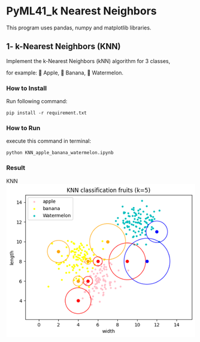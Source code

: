 # PyML41_k Nearest Neighbors
This program uses pandas, numpy and matplotlib libraries.

## 1- k-Nearest Neighbors (KNN)
Implement the k-Nearest Neighbors (kNN) algorithm for 3 classes,
 
for example: 🍎 Apple, 🍌 Banana, 🍉 Watermelon.

### How to Install
Run following command:
```
pip install -r requirement.txt
```

### How to Run
execute this command in terminal:
```
python KNN_apple_banana_watermelon.ipynb
```

### Result
KNN![](https://raw.githubusercontent.com/Farokhlagha/PyMachinLearning/main/PyML41_k-Nearest%20Neighbors/output/KNN.png)




